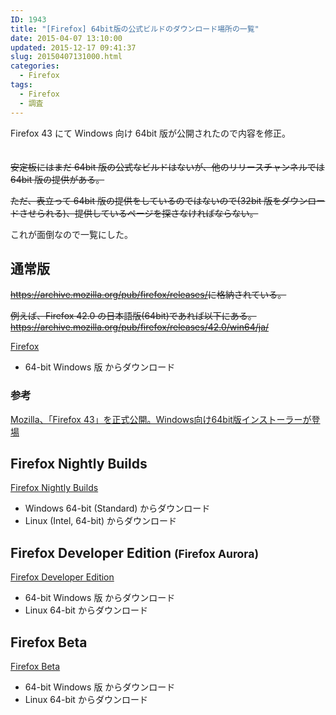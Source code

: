 ```yaml
---
ID: 1943
title: "[Firefox] 64bit版の公式ビルドのダウンロード場所の一覧"
date: 2015-04-07 13:10:00
updated: 2015-12-17 09:41:37
slug: 20150407131000.html
categories:
  - Firefox
tags:
  - Firefox
  - 調査
---
```


Firefox 43 にて Windows 向け 64bit 版が公開されたので内容を修正。<span style="color:transparent">(この記事も役割を終えた)</span>

<s>安定板にはまだ 64bit 版の公式なビルドはないが、他のリリースチャンネルでは 64bit 版の提供がある。</s>

<s>ただ、表立って 64bit 版の提供をしているのではないので(32bit 版をダウンロードさせられる)、提供しているページを探さなければならない。</s>

これが面倒なので一覧にした。

<!--more-->
<h2>通常版</h2>
<s><a href="https://archive.mozilla.org/pub/firefox/releases/">https://archive.mozilla.org/pub/firefox/releases/</a>に格納されている。</s>

<s>例えば、Firefox 42.0 の日本語版(64bit)であれば以下にある。
<a href="https://archive.mozilla.org/pub/firefox/releases/42.0/win64/ja/">https://archive.mozilla.org/pub/firefox/releases/42.0/win64/ja/</a></s>

<a href="https://www.mozilla.org/ja/firefox/all/?q=Japanese,%20%E6%97%A5%E6%9C%AC%E8%AA%9E">Firefox</a>

<ul>
<li>64-bit Windows 版 からダウンロード</li>
</ul>

<h3>参考</h3>
<a href="http://www.forest.impress.co.jp/docs/news/20151216_735629.html">Mozilla、「Firefox 43」を正式公開。Windows向け64bit版インストーラーが登場 </a>

<h2>Firefox Nightly Builds</h2>
<a href="https://nightly.mozilla.org/">Firefox Nightly Builds</a>
<ul>
<li>Windows 64-bit (Standard) からダウンロード</li>
<li>Linux (Intel, 64-bit) からダウンロード</li>
</ul>

<h2>Firefox Developer Edition <small>(Firefox Aurora)</small></h2>
<a href="https://www.mozilla.org/ja/firefox/developer/all/?q=Japanese,%20%E6%97%A5%E6%9C%AC%E8%AA%9E">Firefox Developer Edition</a>
<ul>
<li>64-bit Windows 版 からダウンロード</li>
<li>Linux 64-bit からダウンロード</li>
</ul>

<h2>Firefox Beta</h2>
<a href="https://www.mozilla.org/ja/firefox/beta/all/?q=Japanese,%20%E6%97%A5%E6%9C%AC%E8%AA%9E">Firefox Beta</a>
<ul>
<li>64-bit Windows 版 からダウンロード</li>
<li>Linux 64-bit からダウンロード</li>
</ul>
